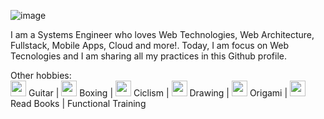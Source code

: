 ![image](https://user-images.githubusercontent.com/1950702/126917521-c9063e96-d155-43f5-b76a-3c496cf494e5.png)

I am a Systems Engineer who loves Web Technologies, Web Architecture, Fullstack, Mobile Apps, Cloud and more!. Today, I am focus on Web Tecnologies and I am sharing all my practices in this Github profile.

Other hobbies:<br>
<img src="https://image.flaticon.com/icons/png/512/1913/1913235.png" width="25" height="25"> Guitar | 
<img width="25" height="25" src="https://image.flaticon.com/icons/png/512/2736/2736150.png"> Boxing | 
<img width="25" height="25" src="https://image.flaticon.com/icons/png/512/3600/3600996.png"> Ciclism | 
<img width="25" height="25" src="https://image.flaticon.com/icons/png/512/806/806647.png"> Drawing | 
<img width="25" height="25" src="https://image.flaticon.com/icons/png/512/129/129350.png"> Origami | 
<img width="25" height="25" src="https://image.flaticon.com/icons/png/512/167/167755.png"> Read Books | Functional Training
<!--
**tsifuentes/tsifuentes** is a ✨ _special_ ✨ repository because its `README.md` (this file) appears on your GitHub profile.

Here are some ideas to get you started:

- 🔭 I’m currently working on ...
- 🌱 I’m currently learning ...
- 👯 I’m looking to collaborate on ...
- 🤔 I’m looking for help with ...
- 💬 Ask me about ...
- 📫 How to reach me: ...
- 😄 Pronouns: ...
- ⚡ Fun fact: ...
-->
